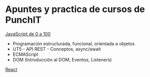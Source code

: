 # Apuntes y practica de cursos de PunchIT

[JavaScript de 0 a 100](https://punchit.com.ar/promo-js.html) 

- Programación estructurada, funcional, orientada a objetos
- UT5 - API REST - Conceptos, async/await
- ECMAScript
- DOM (Introducción al DOM, Eventos, Listeners)

[React](https://shop.punchit.com.ar/catalog/all/details/8)
